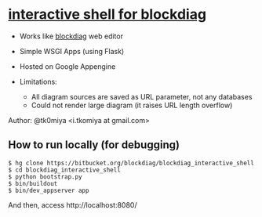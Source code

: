 # [interactive shell for blockdiag](http://interactive.blockdiag.com/)

- Works like [blockdiag](http://blockdiag.com/) web editor
- Simple WSGI Apps (using Flask)
- Hosted on Google Appengine

- Limitations:
    - All diagram sources are saved as URL parameter, not any databases
    - Could not render large diagram (it raises URL length overflow)

Author: @tk0miya <i.tkomiya at gmail.com>

## How to run locally (for debugging)

```
$ hg clone https://bitbucket.org/blockdiag/blockdiag_interactive_shell
$ cd blockdiag_interactive_shell
$ python bootstrap.py
$ bin/buildout
$ bin/dev_appserver app
```

And then, access http://localhost:8080/